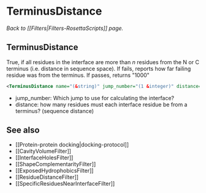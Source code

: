 # TerminusDistance
*Back to [[Filters|Filters-RosettaScripts]] page.*
## TerminusDistance

True, if all residues in the interface are more than _n_ residues from the N or C terminus (i.e. distance in sequence space). If fails, reports how far failing residue was from the terminus. If passes, returns "1000"

```xml
<TerminusDistance name="(&string)" jump_number="(1 &integer)" distance="(5 &integer)"/>
```

-   jump\_number: Which jump to use for calculating the interface?
-   distance: how many residues must each interface residue be from a terminus? (sequence distance)

## See also

* [[Protein-protein docking|docking-protocol]]
* [[CavityVolumeFilter]]
* [[InterfaceHolesFilter]]
* [[ShapeComplementarityFilter]]
* [[ExposedHydrophobicsFilter]]
* [[ResidueDistanceFilter]]
* [[SpecificResiduesNearInterfaceFilter]]

